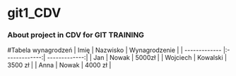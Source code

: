 # git1_CDV

### About project in CDV for GIT TRAINING
#Tabela wynagrodzeń
| Imię          | Nazwisko      | Wynagrodzenie |
| ------------- |:-------------:| -------------:|
| Jan           | Nowak         | 5000zł        | 
| Wojciech      | Kowalski      | 3500 zł       |
| Anna          | Nowak         | 4000 zł       |
